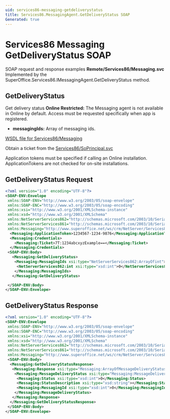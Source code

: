 ```yaml
---
uid: services86-messaging-getdeliverystatus
title: Services86.MessagingAgent.GetDeliveryStatus SOAP
Generated: true
---
```


# Services86 Messaging GetDeliveryStatus SOAP

SOAP request and response examples **Remote/Services86/Messaging.svc**
Implemented by the <see cref="M:SuperOffice.Services86.IMessagingAgent.GetDeliveryStatus">SuperOffice.Services86.IMessagingAgent.GetDeliveryStatus</see> method.

## GetDeliveryStatus

Get delivery status
<para /><b>Online Restricted:</b> The Messaging agent is not available in Online by default. Access must be requested specifically when app is registered.

* **messagingIds:** Array of messaging ids.



[WSDL file for Services86/Messaging](../Services86-Messaging.md)

Obtain a ticket from the [Services86/SoPrincipal.svc](../SoPrincipal/SoPrincipal.md)

Application tokens must be specified if calling an Online installation. ApplicationTokens are not checked for on-site installations.

## GetDeliveryStatus Request

```xml
<?xml version="1.0" encoding="UTF-8"?>
<SOAP-ENV:Envelope
 xmlns:SOAP-ENV="http://www.w3.org/2003/05/soap-envelope"
 xmlns:SOAP-ENC="http://www.w3.org/2003/05/soap-encoding"
 xmlns:xsi="http://www.w3.org/2001/XMLSchema-instance"
 xmlns:xsd="http://www.w3.org/2001/XMLSchema"
 xmlns:NetServerServices862="http://schemas.microsoft.com/2003/10/Serialization/Arrays"
 xmlns:NetServerServices861="http://schemas.microsoft.com/2003/10/Serialization/"
 xmlns:Messaging="http://www.superoffice.net/ws/crm/NetServer/Services86">
  <Messaging:ApplicationToken>1234567-1234-9876</Messaging:ApplicationToken>
  <Messaging:Credentials>
    <Messaging:Ticket>7T:1234abcxyzExample==</Messaging:Ticket>
  </Messaging:Credentials>
 <SOAP-ENV:Body>
   <Messaging:GetDeliveryStatus>
    <Messaging:MessagingIds xsi:type="NetServerServices862:ArrayOfint">
     <NetServerServices862:int xsi:type="xsd:int">0</NetServerServices862:int>
    </Messaging:MessagingIds>
   </Messaging:GetDeliveryStatus>

 </SOAP-ENV:Body>
</SOAP-ENV:Envelope>

```


## GetDeliveryStatus Response

```xml
<?xml version="1.0" encoding="UTF-8"?>
<SOAP-ENV:Envelope
 xmlns:SOAP-ENV="http://www.w3.org/2003/05/soap-envelope"
 xmlns:SOAP-ENC="http://www.w3.org/2003/05/soap-encoding"
 xmlns:xsi="http://www.w3.org/2001/XMLSchema-instance"
 xmlns:xsd="http://www.w3.org/2001/XMLSchema"
 xmlns:NetServerServices862="http://schemas.microsoft.com/2003/10/Serialization/Arrays"
 xmlns:NetServerServices861="http://schemas.microsoft.com/2003/10/Serialization/"
 xmlns:Messaging="http://www.superoffice.net/ws/crm/NetServer/Services86">
 <SOAP-ENV:Body>
  <Messaging:GetDeliveryStatusResponse>
   <Messaging:Response xsi:type="Messaging:ArrayOfMessageDeliveryStatus">
    <Messaging:MessageDeliveryStatus xsi:type="Messaging:MessageDeliveryStatus">
     <Messaging:Status xsi:type="xsd:int">0</Messaging:Status>
     <Messaging:StatusDescription xsi:type="xsd:string"></Messaging:StatusDescription>
     <Messaging:MessagingId xsi:type="xsd:int">0</Messaging:MessagingId>
    </Messaging:MessageDeliveryStatus>
   </Messaging:Response>
  </Messaging:GetDeliveryStatusResponse>
 </SOAP-ENV:Body>
</SOAP-ENV:Envelope>

```

